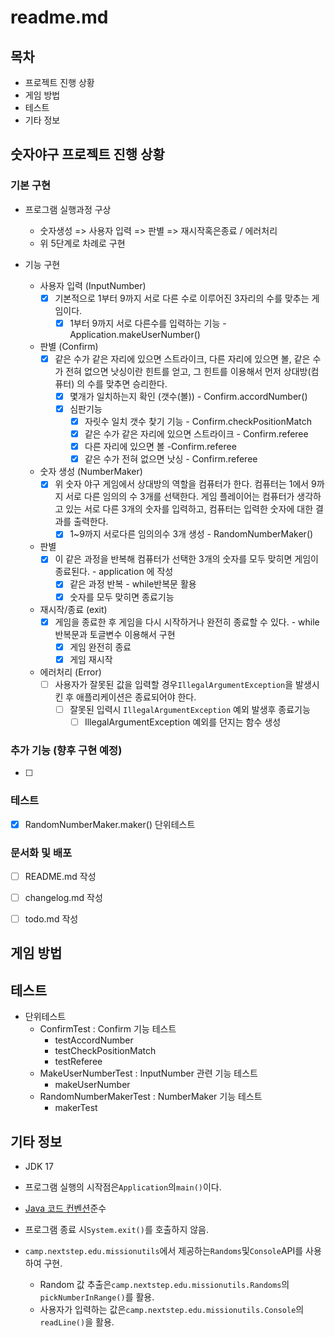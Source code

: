 # readme.md

## 목차

- 프로젝트 진행 상황
- 게임 방법
- 테스트
- 기타 정보

## **숫자야구 프로젝트 진행 상황**

### **기본 구현**

- 프로그램 실행과정 구상
    - 숫자생성 => 사용자 입력 => 판별 => 재시작혹은종료 / 에러처리
    - 위 5단계로 차례로 구현

- 기능 구현
    - 사용자 입력 (InputNumber)
        - [x] 기본적으로 1부터 9까지 서로 다른 수로 이루어진 3자리의 수를 맞추는 게임이다.
            - [x] 1부터 9까지 서로 다른수를 입력하는 기능 - Application.makeUserNumber()
    - 판별 (Confirm)
        - [x] 같은 수가 같은 자리에 있으면 스트라이크, 다른 자리에 있으면 볼, 같은 수가 전혀 없으면 낫싱이란 힌트를 얻고, 그 힌트를 이용해서 먼저 상대방(컴퓨터)
          의 수를
          맞추면 승리한다.
            - [x] 몇개가 일치하는지 확인 (갯수(볼)) - Confirm.accordNumber()
            - [x] 심판기능
                - [x] 자릿수 일치 갯수 찾기 기능 - Confirm.checkPositionMatch
                - [x] 같은 수가 같은 자리에 있으면 스트라이크 - Confirm.referee
                - [x] 다른 자리에 있으면 볼 -Confirm.referee
                - [x] 같은 수가 전혀 없으면 낫싱 - Confirm.referee
    - 숫자 생성 (NumberMaker)
        - [x] 위 숫자 야구 게임에서 상대방의 역할을 컴퓨터가 한다. 컴퓨터는 1에서 9까지 서로 다른 임의의 수 3개를 선택한다. 게임 플레이어는 컴퓨터가 생각하고
          있는 서로
          다른 3개의 숫자를 입력하고, 컴퓨터는 입력한 숫자에 대한 결과를 출력한다.
            - [x] 1~9까지 서로다른 임의의수 3개 생성 - RandomNumberMaker()

    - 판별
        - [x]  이 같은 과정을 반복해 컴퓨터가 선택한 3개의 숫자를 모두 맞히면 게임이 종료된다. - application 에 작성
            - [x] 같은 과정 반복 - while반복문 활용
            - [x] 숫자를 모두 맞히면 종료기능
    - 재시작/종료 (exit)
        - [x] 게임을 종료한 후 게임을 다시 시작하거나 완전히 종료할 수 있다. - while반복문과 토글변수 이용해서 구현
            - [x] 게임 완전히 종료 
            - [x] 게임 재시작
    - 에러처리 (Error)
        - [ ] 사용자가 잘못된 값을 입력할 경우`IllegalArgumentException`을 발생시킨 후 애플리케이션은 종료되어야 한다.
            - [ ] 잘못된 입력시 `IllegalArgumentException` 예외 발생후 종료기능
              - [ ] IllegalArgumentException 예외를 던지는 함수 생성

### **추가 기능 (향후 구현 예정)**

- [ ] 

### **테스트**

- [x] RandomNumberMaker.maker() 단위테스트

### **문서화 및 배포**

- [ ] README.md 작성

- [ ] changelog.md 작성

- [ ] todo.md 작성

## 게임 방법

## 테스트
- 단위테스트
  - ConfirmTest : Confirm 기능 테스트
    - testAccordNumber
    - testCheckPositionMatch
    - testReferee
  - MakeUserNumberTest : InputNumber 관련 기능 테스트
    - makeUserNumber
  - RandomNumberMakerTest : NumberMaker 기능 테스트
    - makerTest
## 기타 정보

- JDK 17

- 프로그램 실행의 시작점은`Application`의`main()`이다.

- [Java 코드 컨벤션](https://github.com/woowacourse/woowacourse-docs/tree/master/styleguide/java)준수

- 프로그램 종료 시`System.exit()`를 호출하지 않음.

- `camp.nextstep.edu.missionutils`에서 제공하는`Randoms`및`Console`API를 사용하여 구현.
    - Random 값 추출은`camp.nextstep.edu.missionutils.Randoms`의`pickNumberInRange()`를 활용.
    - 사용자가 입력하는 값은`camp.nextstep.edu.missionutils.Console`의`readLine()`을 활용.
